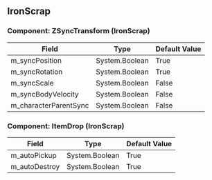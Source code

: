 ## IronScrap

### Component: ZSyncTransform (IronScrap)

|Field|Type|Default Value|
|-----|----|-------------|
|m_syncPosition|System.Boolean|True|
|m_syncRotation|System.Boolean|True|
|m_syncScale|System.Boolean|False|
|m_syncBodyVelocity|System.Boolean|False|
|m_characterParentSync|System.Boolean|False|

### Component: ItemDrop (IronScrap)

|Field|Type|Default Value|
|-----|----|-------------|
|m_autoPickup|System.Boolean|True|
|m_autoDestroy|System.Boolean|True|

